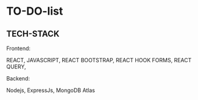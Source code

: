 # TO-DO-list

## TECH-STACK
Frontend:

REACT, 
JAVASCRIPT,
REACT BOOTSTRAP,
REACT HOOK FORMS,
REACT QUERY,

Backend:

Nodejs, ExpressJs, MongoDB Atlas
